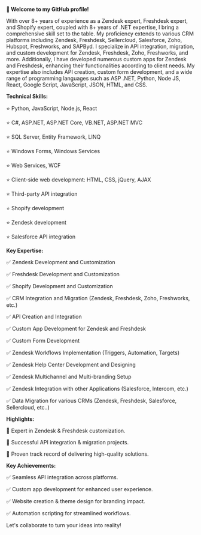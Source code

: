**👋 Welcome to my GitHub profile!**

With over 8+ years of experience as a Zendesk expert, Freshdesk expert, and Shopify expert, coupled with 8+ years of .NET expertise, I bring a comprehensive skill set to the table. My proficiency extends to various CRM platforms including Zendesk, Freshdesk, Sellercloud, Salesforce, Zoho, Hubspot, Freshworks, and SAPByd. I specialize in API integration, migration, and custom development for Zendesk, Freshdesk, Zoho, Freshworks, and more. Additionally, I have developed numerous custom apps for Zendesk and Freshdesk, enhancing their functionalities according to client needs. My expertise also includes API creation, custom form development, and a wide range of programming languages such as ASP .NET, Python, Node JS, React, Google Script, JavaScript, JSON, HTML, and CSS.


**Technical Skills:**

⭐ Python, JavaScript, Node.js, React

⭐ C#, ASP.NET, ASP.NET Core, VB.NET, ASP.NET MVC

⭐ SQL Server, Entity Framework, LINQ

⭐ Windows Forms, Windows Services

⭐ Web Services, WCF

⭐ Client-side web development: HTML, CSS, jQuery, AJAX

⭐ Third-party API integration

⭐ Shopify development

⭐ Zendesk development

⭐ Salesforce API integration


**Key Expertise:**

✅ Zendesk Development and Customization

✅ Freshdesk Development and Customization

✅ Shopify Development and Customization

✅ CRM Integration and Migration (Zendesk, Freshdesk, Zoho, Freshworks, etc.)

✅ API Creation and Integration

✅ Custom App Development for Zendesk and Freshdesk

✅ Custom Form Development

✅ Zendesk Workflows Implementation (Triggers, Automation, Targets)

✅ Zendesk Help Center Development and Designing

✅ Zendesk Multichannel and Multi-branding Setup

✅ Zendesk Integration with other Applications (Salesforce, Intercom, etc.)

✅ Data Migration for various CRMs (Zendesk, Freshdesk, Salesforce, Sellercloud, etc..)


**Highlights:**

🌟 Expert in Zendesk & Freshdesk customization.

🌟 Successful API integration & migration projects.

🌟 Proven track record of delivering high-quality solutions.


**Key Achievements:**

✅ Seamless API integration across platforms.

✅ Custom app development for enhanced user experience.

✅ Website creation & theme design for branding impact.

✅ Automation scripting for streamlined workflows.


Let's collaborate to turn your ideas into reality!
